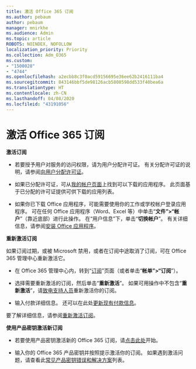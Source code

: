 ```yaml
---
title: 激活 Office 365 订阅
ms.author: pebaum
author: pebaum
manager: mnirkhe
ms.audience: Admin
ms.topic: article
ROBOTS: NOINDEX, NOFOLLOW
localization_priority: Priority
ms.collection: Adm_O365
ms.custom:
- "1500028"
- "4744"
ms.openlocfilehash: a2ecbb8c3f0acd59156695e36ee62b2416111ba4
ms.sourcegitcommit: 843146bbf5de98126acb5808598dd533f40bea6a
ms.translationtype: HT
ms.contentlocale: zh-CN
ms.lasthandoff: 04/08/2020
ms.locfileid: "43191056"
---
```

# <a name="activate-your-office-365-subscription"></a>激活 Office 365 订阅

**激活订阅**

- 若要授予用户对服务的访问权限，请为用户分配许可证。 有关分配许可证的说明，请参阅[向用户分配许可证](https://docs.microsoft.com/microsoft-365/admin/manage/assign-licenses-to-users?view=o365-worldwide)。

- 如果已分配许可证，可从[我的帐户页面](https://portal.office.com/account/#installs)上找到可以下载的应用程序。 此页面基于已分配的许可证提供可供下载的应用列表。

- 如果你已下载 Office 应用程序，可能需要使用你的工作或学校帐户登录应用程序。 可在任何 Office 应用程序（Word、Excel 等）中单击“**文件”>“帐户**”（靠近底部）进行此操作。 在“用户信息”下，单击“**切换帐户**”。 有关详细信息，请参阅[安装 Office 应用程序](https://docs.microsoft.com/microsoft-365/admin/setup/install-applications)。

**重新激活订阅**

如果订阅过期，或被 Microsoft 禁用，或者在订阅中途取消了订阅，可在 Office 365 管理中心重新激活它。

- 在 Office 365 管理中心内，转到“[订阅](https://go.microsoft.com/fwlink/p/?linkid=842054)”页面（或者单击“**帐单”>“订阅**”）。

- 选择需要重新激活的订阅，然后单击“**重新激活**”。 如果可用操作中不包含“**重新激活**”，请[致电支持人员](https://support.office.com/article/call-support-32a17ca7-6fa0-4870-8a8d-e25ba4ccfd4b)重新激活你的订阅。

- 输入付款详细信息。 还可以在此处[更新现有付款信息](https://docs.microsoft.com/microsoft-365/commerce/billing-and-payments/add-update-or-remove-credit-card-or-bank-account?view=o365-worldwide)。

要了解详细信息，请参阅[重新激活订阅](https://docs.microsoft.com/office365/admin/subscriptions-and-billing/reactivate-your-subscription)。

**使用产品密钥激活新订阅**

- 若要使用产品密钥激活新的 Office 365 订阅，请[点击此处](https://support.office.com/article/where-to-enter-your-office-product-key-0a82e5ae-739e-4b92-a6f4-2ec780c185db)开始。

- 输入你的 Office 365 产品密钥并按照提示激活你的订阅。 如果遇到激活问题，请查看此[常见产品密钥错误和解决方案](https://docs.microsoft.com/microsoft-365/commerce/product-key-errors-and-solutions)列表。

